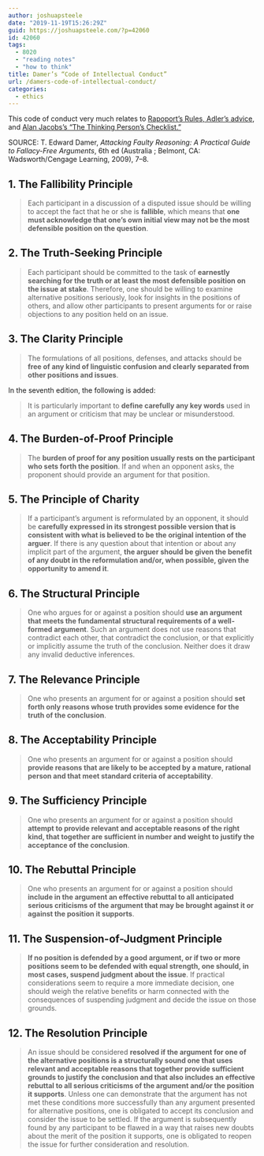 ```yaml
---
author: joshuapsteele
date: "2019-11-19T15:26:29Z"
guid: https://joshuapsteele.com/?p=42060
id: 42060
tags:
  - 8020
  - "reading notes"
  - "how to think"
title: Damer’s “Code of Intellectual Conduct”
url: /damers-code-of-intellectual-conduct/
categories:
  - ethics
---
```


This code of conduct very much relates to [Rapoport’s Rules, Adler’s advice](https://joshuapsteele.com/help-me-come-up-with-rules-for-conversation/), and [Alan Jacobs’s “The Thinking Person’s Checklist.”](https://joshuapsteele.com/alan-jacobss-the-thinking-persons-checklist/)

SOURCE: T. Edward Damer, *Attacking Faulty Reasoning: A Practical Guide to Fallacy-Free Arguments*, 6th ed (Australia ; Belmont, CA: Wadsworth/Cengage Learning, 2009), 7–8.

## 1. The Fallibility Principle 

> Each participant in a discussion of a disputed issue should be willing to accept the fact that he or she is **fallible**, which means that **one must acknowledge that one’s own initial view may not be the most defensible position on the question**.

## 2. The Truth-Seeking Principle 

> Each participant should be committed to the task of **earnestly searching for the truth or at least the most defensible position on the issue at stake**. Therefore, one should be willing to examine alternative positions seriously, look for insights in the positions of others, and allow other participants to present arguments for or raise objections to any position held on an issue.

## 3. The Clarity Principle 

> The formulations of all positions, defenses, and attacks should be **free of any kind of linguistic confusion and clearly separated from other positions and issues**.

In the seventh edition, the following is added:

> It is particularly important to **define carefully any key words** used in an argument or criticism that may be unclear or misunderstood.

## 4. The Burden-of-Proof Principle 

> The **burden of proof for any position usually rests on the participant who sets forth the position**. If and when an opponent asks, the proponent should provide an argument for that position.

## 5. The Principle of Charity 

> If a participant’s argument is reformulated by an opponent, it should be **carefully expressed in its strongest possible version that is consistent with what is believed to be the original intention of the arguer**. If there is any question about that intention or about any implicit part of the argument, **the arguer should be given the benefit of any doubt in the reformulation and/or, when possible, given the opportunity to amend it**.

## 6. The Structural Principle 

> One who argues for or against a position should **use an argument that meets the fundamental structural requirements of a well-formed argument**. Such an argument does not use reasons that contradict each other, that contradict the conclusion, or that explicitly or implicitly assume the truth of the conclusion. Neither does it draw any invalid deductive inferences.

## 7. The Relevance Principle 

> One who presents an argument for or against a position should **set forth only reasons whose truth provides some evidence for the truth of the conclusion**.

## 8. The Acceptability Principle 

> One who presents an argument for or against a position should **provide reasons that are likely to be accepted by a mature, rational person and that meet standard criteria of acceptability**.

## 9. The Sufficiency Principle 

> One who presents an argument for or against a position should **attempt to provide relevant and acceptable reasons of the right kind, that together are sufficient in number and weight to justify the acceptance of the conclusion**.

## 10. The Rebuttal Principle 

> One who presents an argument for or against a position should **include in the argument an effective rebuttal to all anticipated serious criticisms of the argument that may be brought against it or against the position it supports**.

## 11. The Suspension-of-Judgment Principle 

> **If no position is defended by a good argument, or if two or more positions seem to be defended with equal strength, one should, in most cases, suspend judgment about the issue**. If practical considerations seem to require a more immediate decision, one should weigh the relative benefits or harm connected with the consequences of suspending judgment and decide the issue on those grounds.

## 12. The Resolution Principle 

> An issue should be considered **resolved if the argument for one of the alternative positions is a structurally sound one that uses relevant and acceptable reasons that together provide sufficient grounds to justify the conclusion and that also includes an effective rebuttal to all serious criticisms of the argument and/or the position it supports**. Unless one can demonstrate that the argument has not met these conditions more successfully than any argument presented for alternative positions, one is obligated to accept its conclusion and consider the issue to be settled. If the argument is subsequently found by any participant to be flawed in a way that raises new doubts about the merit of the position it supports, one is obligated to reopen the issue for further consideration and resolution.